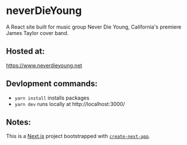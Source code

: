 # neverDieYoung

A React site built for music group Never Die Young, California's premiere James Taylor cover band. 

## Hosted at:

https://www.neverdieyoung.net

## Devlopment commands:

- `yarn install` installs packages
- `yarn dev` runs locally at http://localhost:3000/

## Notes:

This is a [Next.js](https://nextjs.org/) project bootstrapped with [`create-next-app`](https://github.com/vercel/next.js/tree/canary/packages/create-next-app).
